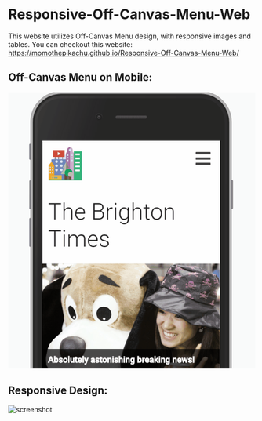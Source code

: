 # Responsive-Off-Canvas-Menu-Web
This website utilizes Off-Canvas Menu design, with responsive images and tables.
You can checkout this website: https://momothepikachu.github.io/Responsive-Off-Canvas-Menu-Web/

## Off-Canvas Menu on Mobile:
![screenshot](images/offcanvasmenu.gif)

## Responsive Design:
![screenshot](images/tables.gif)
